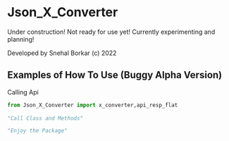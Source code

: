 # Json_X_Converter

Under construction! Not ready for use yet! Currently experimenting and planning!

Developed by Snehal Borkar (c) 2022

## Examples of How To Use (Buggy Alpha Version)

Calling Api

```python
from Json_X_Converter import x_converter,api_resp_flat
 
"Call Class and Methods"

"Enjoy the Package"